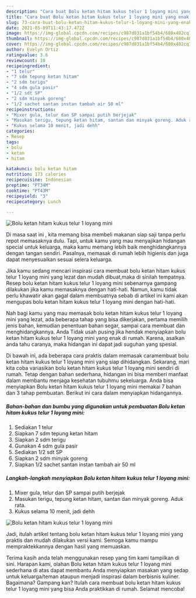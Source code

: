 ```yaml
---
description: "Cara buat Bolu ketan hitam kukus telur 1 loyang mini yang enak dan Mudah Dibuat"
title: "Cara buat Bolu ketan hitam kukus telur 1 loyang mini yang enak dan Mudah Dibuat"
slug: 73-cara-buat-bolu-ketan-hitam-kukus-telur-1-loyang-mini-yang-enak-dan-mudah-dibuat
date: 2021-05-09T11:43:17.472Z
image: https://img-global.cpcdn.com/recipes/c987d831a1bf54b4/680x482cq70/bolu-ketan-hitam-kukus-telur-1-loyang-mini-foto-resep-utama.jpg
thumbnail: https://img-global.cpcdn.com/recipes/c987d831a1bf54b4/680x482cq70/bolu-ketan-hitam-kukus-telur-1-loyang-mini-foto-resep-utama.jpg
cover: https://img-global.cpcdn.com/recipes/c987d831a1bf54b4/680x482cq70/bolu-ketan-hitam-kukus-telur-1-loyang-mini-foto-resep-utama.jpg
author: Evelyn Ortiz
ratingvalue: 3.6
reviewcount: 10
recipeingredient:
- "1 telur"
- "7 sdm tepung ketan hitam"
- "2 sdm terigu"
- "4 sdm gula pasir"
- "1/2 sdt SP"
- "2 sdm minyak goreng"
- "1/2 sachet santan instan tambah air 50 ml"
recipeinstructions:
- "Mixer gula, telur dan SP sampai putih berjejak"
- "Masukan terigu, tepung ketan hitam, santan dan minyak goreng. Aduk rata."
- "Kukus selama 10 menit, jadi dehh"
categories:
- Resep
tags:
- bolu
- ketan
- hitam

katakunci: bolu ketan hitam 
nutrition: 173 calories
recipecuisine: Indonesian
preptime: "PT34M"
cooktime: "PT43M"
recipeyield: "3"
recipecategory: Lunch

---
```



![Bolu ketan hitam kukus telur 1 loyang mini](https://img-global.cpcdn.com/recipes/c987d831a1bf54b4/680x482cq70/bolu-ketan-hitam-kukus-telur-1-loyang-mini-foto-resep-utama.jpg)

Di masa  saat ini , kita memang bisa membeli makanan siap saji tanpa perlu repot memasaknya dulu. Tapi, untuk kamu yang mau menyajikan hidangan special untuk keluarga, maka kamu memang lebih baik menghidangkannya dengan tangan sendiri. Pasalnya, memasak di rumah lebih higienis dan juga dapat menyesuaikan sesuai selera keluarga.

Jika kamu sedang mencari inspirasi cara membuat bolu ketan hitam kukus telur 1 loyang mini yang lezat dan mudah dibuat,maka di sinilah tempatnya. Resep bolu ketan hitam kukus telur 1 loyang mini  sebenarnya gampang dilakukan jika kamu memasaknya dengan hati-hati. Namun, kamu tidak perlu khawatir akan gagal dalam membuatnya 
sebab di artikel ini kami akan mengupas bolu ketan hitam kukus telur 1 loyang mini dengan hati-hati.  



Nah bagi kamu yang mau memasak bolu ketan hitam kukus telur 1 loyang mini yang lezat, ada beberapa tahap yang bisa dikerjakan, pertama memilih jenis bahan, kemudian penentuan bahan segar, sampai cara membuat dan menghidangkannya. Anda Tidak usah pusing jika hendak menyiapkan bolu ketan hitam kukus telur 1 loyang mini yang enak di rumah. Karena, asalkan anda  tahu caranya, maka hidangan ini dapat jadi suguhan yang spesial.

Di bawah ini, ada beberapa cara praktis  dalam memasak caramembuat bolu ketan hitam kukus telur 1 loyang mini yang siap dihidangkan. Sekarang, mari kita coba variasikan bolu ketan hitam kukus telur 1 loyang mini sendiri di rumah. Tetap dengan bahan sederhana, hidangan ini bisa memberi manfaat dalam membantu menjaga kesehatan tubuhmu sekeluarga. Anda bisa menyiapkan Bolu ketan hitam kukus telur 1 loyang mini memakai 7 bahan dan 3 tahap pembuatan. Berikut ini cara dalam menyiapkan hidangannya.

<!--inarticleads1-->

##### Bahan-bahan dan bumbu yang digunakan untuk pembuatan Bolu ketan hitam kukus telur 1 loyang mini:

1. Sediakan 1 telur
1. Siapkan 7 sdm tepung ketan hitam
1. Siapkan 2 sdm terigu
1. Gunakan 4 sdm gula pasir
1. Sediakan 1/2 sdt SP
1. Siapkan 2 sdm minyak goreng
1. Siapkan 1/2 sachet santan instan tambah air 50 ml




<!--inarticleads2-->

##### Langkah-langkah menyiapkan Bolu ketan hitam kukus telur 1 loyang mini:

1. Mixer gula, telur dan SP sampai putih berjejak
1. Masukan terigu, tepung ketan hitam, santan dan minyak goreng. Aduk rata.
1. Kukus selama 10 menit, jadi dehh
<img src="https://img-global.cpcdn.com/steps/f1643554e3758908/160x128cq70/bolu-ketan-hitam-kukus-telur-1-loyang-mini-langkah-memasak-3-foto.jpg" alt="Bolu ketan hitam kukus telur 1 loyang mini">



Jadi, itulah artikel tentang  bolu ketan hitam kukus telur 1 loyang mini  yang praktis dan mudah dilakukan versi kami. Semoga kamu mampu mempraktekkannya dengan hasil yang memuaskan. 

Terima kasih anda telah menggunakan resep yang tim kami tampilkan di sini. Harapan kami, olahan  Bolu ketan hitam kukus telur 1 loyang mini sederhana di atas dapat membantu Anda menyiapkan masakan yang sedap untuk keluarga/teman ataupun menjadi inspirasi dalam berbisnis kuliner. Bagaimana? Gampang kan? Itulah cara membuat bolu ketan hitam kukus telur 1 loyang mini yang bisa Anda praktikkan di rumah. Selamat mencoba!

